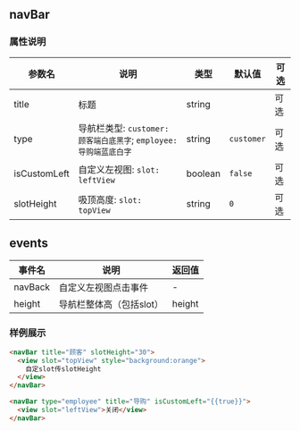 ## navBar

### 属性说明
| 参数名         | 说明                   | 类型                    | 默认值 |可选  
| ------------- | --------------------- | ------------------------ | --------------- | -----|
| title | 标题 | string | | 可选
| type | 导航栏类型: `customer: 顾客端白底黑字`; `employee: 导购端蓝底白字` | string | `customer` | 可选
| isCustomLeft | 自定义左视图: `slot: leftView` | boolean | `false ` | 可选
| slotHeight | 吸顶高度: `slot: topView` | string | `0` | 可选

## events

| 事件名 | 说明 | 返回值 |
| --- | --- | --- |
| navBack | 自定义左视图点击事件 | - |
| height | 导航栏整体高（包括slot） | height |

### 样例展示
``` html
<navBar title="顾客" slotHeight="30">
  <view slot="topView" style="background:orange">
    自定slot传slotHeight
  </view>
</navBar>

<navBar type="employee" title="导购" isCustomLeft="{{true}}">
  <view slot="leftView">关闭</view>
</navBar>
```